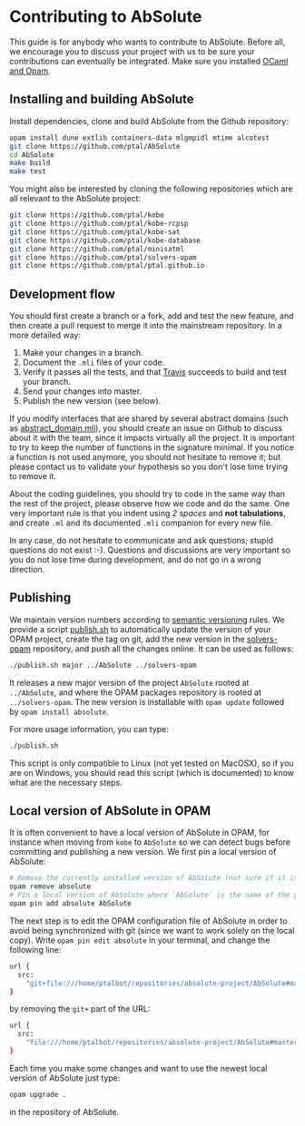 # Contributing to AbSolute

This guide is for anybody who wants to contribute to AbSolute.
Before all, we encourage you to discuss your project with us to be sure your contributions can eventually be integrated.
Make sure you installed [OCaml and Opam](getting-started.html).

## Installing and building AbSolute

Install dependencies, clone and build AbSolute from the Github repository:

```sh
opam install dune extlib containers-data mlgmpidl mtime alcotest
git clone https://github.com/ptal/AbSolute
cd AbSolute
make build
make test
```

You might also be interested by cloning the following repositories which are all relevant to the AbSolute project:

```sh
git clone https://github.com/ptal/kobe
git clone https://github.com/ptal/kobe-rcpsp
git clone https://github.com/ptal/kobe-sat
git clone https://github.com/ptal/kobe-database
git clone https://github.com/ptal/minisatml
git clone https://github.com/ptal/solvers-opam
git clone https://github.com/ptal/ptal.github.io
```

## Development flow

You should first create a branch or a fork, add and test the new feature, and then create a pull request to merge it into the mainstream repository.
In a more detailed way:

1. Make your changes in a branch.
2. Document the `.mli` files of your code.
3. Verify it passes all the tests, and that [Travis](https://travis-ci.org/ptal/AbSolute) succeeds to build and test your branch.
4. Send your changes into master.
5. Publish the new version (see below).

If you modify interfaces that are shared by several abstract domains (such as [abstract_domain.mli](https://github.com/ptal/AbSolute/blob/master/src/domains/abstract_domain.mli)), you should create an issue on Github to discuss about it with the team, since it impacts virtually all the project.
It is important to try to keep the number of functions in the signature minimal.
If you notice a function is not used anymore, you should not hesitate to remove it; but please contact us to validate your hypothesis so you don't lose time trying to remove it.

About the coding guidelines, you should try to code in the same way than the rest of the project, please observe how we code and do the same.
One very important rule is that you indent using *2 spaces* and __not tabulations__, and create `.ml` and its documented `.mli` companion for every new file.

In any case, do not hesitate to communicate and ask questions; stupid questions do not exist :-).
Questions and discussions are very important so you do not lose time during development, and do not go in a wrong direction.

## Publishing

We maintain version numbers according to [semantic versioning](http://semver.org/) rules.
We provide a script [publish.sh](https://github.com/ptal/solvers-opam/blob/master/publish.sh) to automatically update the version of your OPAM project, create the tag on git, add the new version in the [solvers-opam](https://github.com/ptal/solvers-opam) repository, and push all the changes online.
It can be used as follows:

```sh
./publish.sh major ../AbSolute ../solvers-opam
```

It releases a new major version of the project `AbSolute` rooted at `../AbSolute`, and where the OPAM packages repository is rooted at `../solvers-opam`.
The new version is installable with `opam update` followed by `opam install absolute`.

For more usage information, you can type:
```sh
./publish.sh
```

This script is only compatible to Linux (not yet tested on MacOSX), so if you are on Windows, you should read this script (which is documented) to know what are the necessary steps.

## Local version of AbSolute in OPAM

It is often convenient to have a local version of AbSolute in OPAM, for instance when moving from `kobe` to `AbSolute` so we can detect bugs before committing and publishing a new version.
We first pin a local version of AbSolute:

```sh
# Remove the currently installed version of AbSolute (not sure if it is necessary though).
opam remove absolute
# Pin a local version of AbSolute where `AbSolute` is the name of the git repository.
opam pin add absolute AbSolute
```

The next step is to edit the OPAM configuration file of AbSolute in order to avoid being synchronized with git (since we want to work solely on the local copy).
Write `opam pin edit absolute` in your terminal, and change the following line:

```sh
url {
  src:
    "git+file:///home/ptalbot/repositories/absolute-project/AbSolute#master"
}
```

by removing the `git+` part of the URL:

```sh
url {
  src:
    "file:///home/ptalbot/repositories/absolute-project/AbSolute#master"
}
```

Each time you make some changes and want to use the newest local version of AbSolute just type:
```sh
opam upgrade .
```
in the repository of AbSolute.
